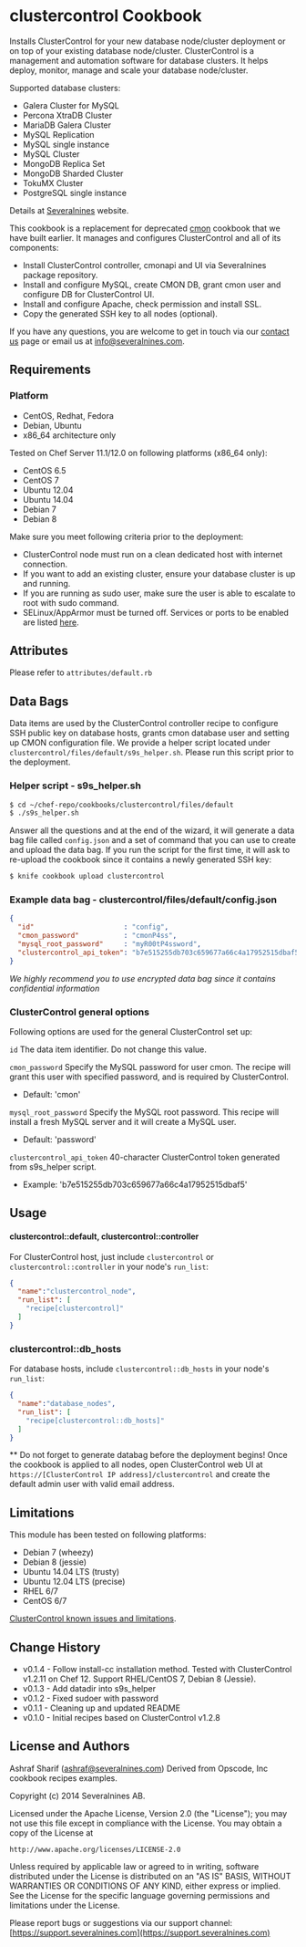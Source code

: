 clustercontrol Cookbook
=======================

Installs ClusterControl for your new database node/cluster deployment or on top of your existing database node/cluster. ClusterControl is a management and automation software for database clusters. It helps deploy, monitor, manage and scale your database node/cluster.

Supported database clusters:

- Galera Cluster for MySQL
- Percona XtraDB Cluster
- MariaDB Galera Cluster
- MySQL Replication
- MySQL single instance
- MySQL Cluster
- MongoDB Replica Set
- MongoDB Sharded Cluster
- TokuMX Cluster
- PostgreSQL single instance

Details at [Severalnines](http://www.severalnines.com/clustercontrol) website.

This cookbook is a replacement for deprecated [cmon](https://supermarket.chef.io/cookbooks/cmon) cookbook that we have built earlier. It manages and configures ClusterControl and all of its components:

- Install ClusterControl controller, cmonapi and UI via Severalnines package repository.
- Install and configure MySQL, create CMON DB, grant cmon user and configure DB for ClusterControl UI.
- Install and configure Apache, check permission and install SSL.
- Copy the generated SSH key to all nodes (optional).

If you have any questions, you are welcome to get in touch via our [contact us](http://www.severalnines.com/contact-us) page or email us at [info@severalnines.com](mailto:info@severalnines.com).


Requirements
------------

### Platform

- CentOS, Redhat, Fedora
- Debian, Ubuntu
- x86\_64 architecture only

Tested on Chef Server 11.1/12.0 on following platforms (x86\_64 only):

- CentOS 6.5
- CentOS 7
- Ubuntu 12.04
- Ubuntu 14.04
- Debian 7
- Debian 8

Make sure you meet following criteria prior to the deployment:

- ClusterControl node must run on a clean dedicated host with internet connection.
- If you want to add an existing cluster, ensure your database cluster is up and running.
- If you are running as sudo user, make sure the user is able to escalate to root with sudo command.
- SELinux/AppArmor must be turned off. Services or ports to be enabled are listed [here](http://www.severalnines.com/docs/clustercontrol-administration-guide/administration/securing-clustercontrol).


Attributes
----------

Please refer to `attributes/default.rb`

Data Bags
---------

Data items are used by the ClusterControl controller recipe to configure SSH public key on database hosts, grants cmon database user and setting up CMON configuration file. We provide a helper script located under `clustercontrol/files/default/s9s_helper.sh`. Please run this script prior to the deployment.

### Helper script - s9s_helper.sh
```bash
$ cd ~/chef-repo/cookbooks/clustercontrol/files/default
$ ./s9s_helper.sh
```

Answer all the questions and at the end of the wizard, it will generate a data bag file called `config.json` and a set of command that you can use to create and upload the data bag. If you run the script for the first time, it will ask to re-upload the cookbook since it contains a newly generated SSH key:
```bash
$ knife cookbook upload clustercontrol
```

### Example data bag - clustercontrol/files/default/config.json
```json
{
  "id"                      : "config",
  "cmon_password"           : "cmonP4ss",
  "mysql_root_password"     : "myR00tP4ssword",
  "clustercontrol_api_token": "b7e515255db703c659677a66c4a17952515dbaf5"
}
```

*We highly recommend you to use encrypted data bag since it contains confidential information*

### ClusterControl general options

Following options are used for the general ClusterControl set up:

`id`
The data item identifier. Do not change this value.

`cmon_password`
Specify the MySQL password for user cmon. The recipe will grant this user with specified password, and is required by ClusterControl.
- Default: 'cmon'

`mysql_root_password`
Specify the MySQL root password. This recipe will install a fresh MySQL server and it will create a MySQL user.
- Default: 'password'

`clustercontrol_api_token`
40-character ClusterControl token generated from s9s\_helper script.
- Example: 'b7e515255db703c659677a66c4a17952515dbaf5'


Usage
-----
#### clustercontrol::default, clustercontrol::controller

For ClusterControl host, just include `clustercontrol` or `clustercontrol::controller` in your node's `run_list`:

```json
{
  "name":"clustercontrol_node",
  "run_list": [
    "recipe[clustercontrol]"
  ]
}
```

### clustercontrol::db\_hosts

For database hosts, include `clustercontrol::db_hosts` in your node's `run_list`:

```json
{
  "name":"database_nodes",
  "run_list": [
    "recipe[clustercontrol::db_hosts]"
  ]
}
```

** Do not forget to generate databag before the deployment begins! Once the cookbook is applied to all nodes, open ClusterControl web UI at `https://[ClusterControl IP address]/clustercontrol` and create the default admin user with valid email address.

Limitations
-----------

This module has been tested on following platforms:

- Debian 7 (wheezy)
- Debian 8 (jessie)
- Ubuntu 14.04 LTS (trusty)
- Ubuntu 12.04 LTS (precise)
- RHEL 6/7
- CentOS 6/7


[ClusterControl known issues and limitations](http://www.severalnines.com/docs/clustercontrol-troubleshooting-guide/known-issues-limitations).

Change History
--------------

- v0.1.4 - Follow install-cc installation method. Tested with ClusterControl v1.2.11 on Chef 12. Support RHEL/CentOS 7, Debian 8 (Jessie).
- v0.1.3 - Add datadir into s9s\_helper
- v0.1.2 - Fixed sudoer with password
- v0.1.1 - Cleaning up and updated README
- v0.1.0 - Initial recipes based on ClusterControl v1.2.8

License and Authors
-------------------
Ashraf Sharif (ashraf@severalnines.com) Derived from Opscode, Inc cookbook recipes examples.

Copyright (c) 2014 Severalnines AB.

Licensed under the Apache License, Version 2.0 (the "License"); you may not use this file except in compliance with the License. You may obtain a copy of the License at

`http://www.apache.org/licenses/LICENSE-2.0`

Unless required by applicable law or agreed to in writing, software distributed under the License is distributed on an "AS IS" BASIS, WITHOUT WARRANTIES OR CONDITIONS OF ANY KIND, either express or implied. See the License for the specific language governing permissions and limitations under the License.

Please report bugs or suggestions via our support channel: [https://support.severalnines.com](https://support.severalnines.com)
